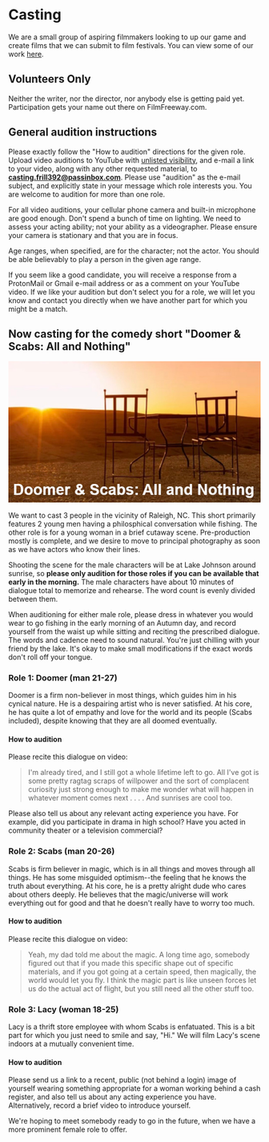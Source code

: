 # Casting

We are a small group of aspiring filmmakers looking to up our game and create films that we can submit to film festivals.  You can view some of our work [here](https://www.youtube.com/@useless.poodle).

## Volunteers Only

Neither the writer, nor the director, nor anybody else is getting paid yet.  Participation gets your name out there on FilmFreeway.com.

## General audition instructions

Please exactly follow the "How to audition" directions for the given role.  Upload video auditions to YouTube with [unlisted visibility](https://support.google.com/youtube/answer/157177), and e-mail a link to your video, along with any other requested material, to  **casting.frill392@passinbox.com**.  Please use "audition" as the e-mail subject, and explicitly state in your message which role interests you.  You are welcome to audition for more than one role.

For all video auditions, your cellular phone camera and built-in microphone are good enough.  Don't spend a bunch of time on lighting.  We need to assess your acting ability; not your ability as a videographer.  Please ensure your camera is stationary and that you are in focus.

Age ranges, when specified, are for the character; not the actor.  You should be able believably to play a person in the given age range.

If you seem like a good candidate, you will receive a response from a ProtonMail or Gmail e-mail address or as a comment on your YouTube video.  If we like your audition but don't select you for a role, we will let you know and contact you directly when we have another part for which you might be a match.

## Now casting for the comedy short "Doomer & Scabs: All and Nothing"

![Doomer & Scabs: All and Nothing](/images/dns_aan.jpg)

We want to cast 3 people in the vicinity of Raleigh, NC.  This short primarily features 2 young men having a philosphical conversation while fishing.  The other role is for a young woman in a brief cutaway scene.  Pre-production mostly is complete, and we desire to move to principal photography as soon as we have actors who know their lines.

Shooting the scene for the male characters will be at Lake Johnson around sunrise, so **please only audition for those roles if you can be available that early in the morning.**  The male characters have about 10 minutes of dialogue total to memorize and rehearse.  The word count is evenly divided between them.

When auditioning for either male role, please dress in whatever you would wear to go fishing in the early morning of an Autumn day, and record yourself from the waist up while sitting and reciting the prescribed dialogue.  The words and cadence need to sound natural.  You're just chilling with your friend by the lake.  It's okay to make small modifications if the exact words don't roll off your tongue.

### Role 1: Doomer (man 21-27)

Doomer is a firm non-believer in most things, which guides him in his cynical nature. He is a despairing artist who is never satisfied. At his core, he has quite a lot of empathy and love for the world and its people (Scabs included), despite knowing that they are all doomed eventually.

#### How to audition

Please recite this dialogue on video:

> I'm already tired, and I still got a whole lifetime left to go.  All I've got is some pretty ragtag scraps of willpower and the sort of complacent curiosity just strong enough to make me wonder what will happen in whatever moment comes next . . . .  And sunrises are cool too.

Please also tell us about any relevant acting experience you have.  For example, did you participate in drama in high school?  Have you acted in community theater or a television commercial?

### Role 2: Scabs (man 20-26)

Scabs is firm believer in magic, which is in all things and moves through all things. He has some misguided optimism--the feeling that he knows the truth about everything.  At his core, he is a pretty alright dude who cares about others deeply.  He believes that the magic/universe will work everything out for good and that he doesn't really have to worry too much.

#### How to audition

Please recite this dialogue on video:

> Yeah, my dad told me about the magic. A long time ago, somebody figured out that if you made this specific shape out of specific materials, and if you got going at a certain speed, then magically, the world would let you fly.  I think the magic part is like unseen forces let us do the actual act of flight, but you still need all the other stuff too.

### Role 3: Lacy (woman 18-25)

Lacy is a thrift store employee with whom Scabs is enfatuated.  This is a bit part for which you just need to smile and say, "Hi."  We will film Lacy's scene indoors at a mutually convenient time.

#### How to audition

Please send us a link to a recent, public (not behind a login) image of yourself wearing something appropriate for a woman working behind a cash register, and also tell us about any acting experience you have.  Alternatively, record a brief video to introduce yourself.

We're hoping to meet somebody ready to go in the future, when we have a more prominent female role to offer.
